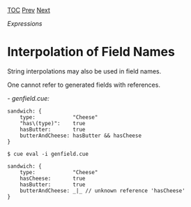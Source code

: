 [TOC](Readme.md) [Prev](interpolation.md) [Next](listcomp.md)

_Expressions_

# Interpolation of Field Names

String interpolations may also be used in field names.

One cannot refer to generated fields with references.

<!-- CUE editor -->
_- genfield.cue:_
```
sandwich: {
    type:            "Cheese"
    "has\(type)":    true
    hasButter:       true
    butterAndCheese: hasButter && hasCheese
}
```

<!-- result -->
`$ cue eval -i genfield.cue`
```
sandwich: {
    type:            "Cheese"
    hasCheese:       true
    hasButter:       true
    butterAndCheese: _|_ // unknown reference 'hasCheese'
}
```
